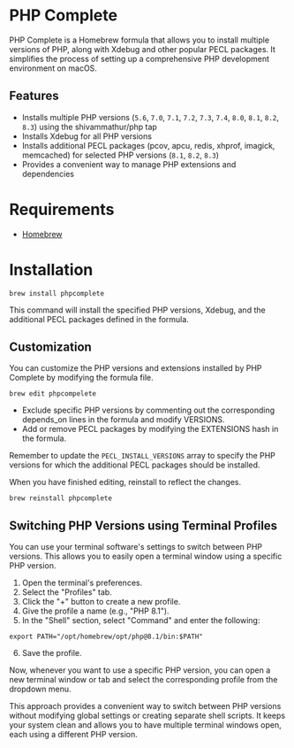 # PHP Complete

PHP Complete is a Homebrew formula that allows you to install multiple versions of PHP, along with Xdebug and other popular PECL packages. It simplifies the process of setting up a comprehensive PHP development environment on macOS.

## Features

- Installs multiple PHP versions (`5.6`, `7.0`, `7.1`, `7.2`, `7.3`, `7.4`, `8.0`, `8.1`, `8.2`, `8.3`) using the shivammathur/php tap
- Installs Xdebug for all PHP versions
- Installs additional PECL packages (pcov, apcu, redis, xhprof, imagick, memcached) for selected PHP versions (`8.1`, `8.2`, `8.3`)
- Provides a convenient way to manage PHP extensions and dependencies

# Requirements

- [Homebrew](https://brew.sh/)

# Installation

```shell
brew install phpcomplete
```

This command will install the specified PHP versions, Xdebug, and the additional PECL packages defined in the formula.

## Customization

You can customize the PHP versions and extensions installed by PHP Complete by modifying the formula file.

```shell
brew edit phpcompelete
```

- Exclude specific PHP versions by commenting out the corresponding depends_on lines in the formula and modify VERSIONS.
- Add or remove PECL packages by modifying the EXTENSIONS hash in the formula.

Remember to update the `PECL_INSTALL_VERSIONS` array to specify the PHP versions for which the additional PECL packages should be installed.

When you have finished editing, reinstall to reflect the changes.

```shell
brew reinstall phpcomplete
```

## Switching PHP Versions using Terminal Profiles

You can use your terminal software's settings to switch between PHP versions. This allows you to easily open a terminal window using a specific PHP version.

1. Open the terminal's preferences.
2. Select the "Profiles" tab.
3. Click the "+" button to create a new profile.
4. Give the profile a name (e.g., "PHP 8.1").
5. In the "Shell" section, select "Command" and enter the following:

```shell
export PATH="/opt/homebrew/opt/php@8.1/bin:$PATH"
```

6. Save the profile.

Now, whenever you want to use a specific PHP version, you can open a new terminal window or tab and select the corresponding profile from the dropdown menu.

This approach provides a convenient way to switch between PHP versions without modifying global settings or creating separate shell scripts. It keeps your system clean and allows you to have multiple terminal windows open, each using a different PHP version.

